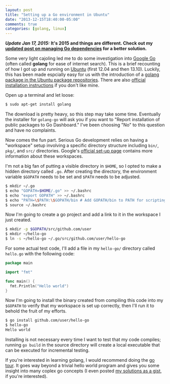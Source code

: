 ```yaml
---
layout: post
title: "Setting up a Go environment in Ubuntu"
date: "2013-12-15T18:40:00-05:00"
comments: true
categories: [golang, linux]
---
```


___Update Jan 17, 2015:___ __It's 2015 and things are different. Check out my [updated post on managing Go dependencies](/blog/2015/01/18/managing-a-go-environment-in-ubuntu) for a better solution.__

Some very light cajoling led me to do some investigation into [Google Go](http://golang.org/) (often called __golang__ for ease of internet search). This is a brief recounting of how I got up and running on [Ubuntu](http://ubuntu.com) (first 12.04 and then 13.10). Luckily, this has been made espcially easy for us with the introduction of a [golang package in the Ubuntu package repositories](http://packages.ubuntu.com/precise/golang). There are also [official installation instructions](http://golang.org/doc/install) if you don't like mine.

Open up a terminal and let loose:

``` bash
$ sudo apt-get install golang
```

The download is pretty heavy, so this step may take some time. Eventually the installer for `golang-go` will ask you if you want to "Report installation of public packages to Go Dashboard." I've been choosing "No" to this question and have no complaints.

Now comes the fun part. Serious Go development relies on having a "workspace" setup involving a specific directory structure including `bin/`, `pkg/`, and `src/` directories. Google's [official set-up page](http://golang.org/doc/code.html) contains more information about these workspaces.

I'm not a big fan of putting a visible directory in `$HOME`, so I opted to make a hidden directory called `.go`. After creating the directory, the environment variable `$GOPATH` needs to be set and `$PATH` needs to be adjusted.

``` bash
$ mkdir ~/.go
$ echo "GOPATH=$HOME/.go" >> ~/.bashrc
$ echo "export GOPATH" >> ~/.bashrc
$ echo "PATH=\$PATH:\$GOPATH/bin # Add GOPATH/bin to PATH for scripting" >> ~/.bashrc
$ source ~/.bashrc
```

Now I'm going to create a go project and add a link to it in the workspace I just created.

``` bash
$ mkdir -p $GOPATH/src/github.com/user
$ mkdir ~/hello-go
$ ln -s ~/hello-go ~/.go/src/github.com/user/hello-go
```

For some actual test code, I'll add a file in my `hello-go/` directory called `hello.go` with the following code:

``` go hello.go
package main

import "fmt"

func main() {
  fmt.Println("Hello world")
}
```

Now I'm going to install the binary created from compiling this code into my `$GOPATH` to verify that my workspace is set up correctly, then I'll run it to behold the fruit of my efforts.

``` bash
$ go install github.com/user/hello-go
$ hello-go
Hello world
```

Installing is not necessary every time I want to test that my code compiles; running `go build` in the source directory will create a local executable that can be executed for incremental testing.

If you're interested in learning golang, I would recommend doing the [go tour](http://tour.golang.org/). It goes way beyond a trivial hello world program and gives you some insight into many coplex go concepts (I even posted [my solutions as a gist](https://gist.github.com/larryprice/7647808), if you're interested).

